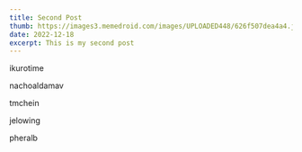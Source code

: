 ```yaml
---
title: Second Post
thumb: https://images3.memedroid.com/images/UPLOADED448/626f507dea4a4.jpeg
date: 2022-12-18
excerpt: This is my second post
---
```


ikurotime

nachoaldamav

tmchein

jelowing

pheralb
